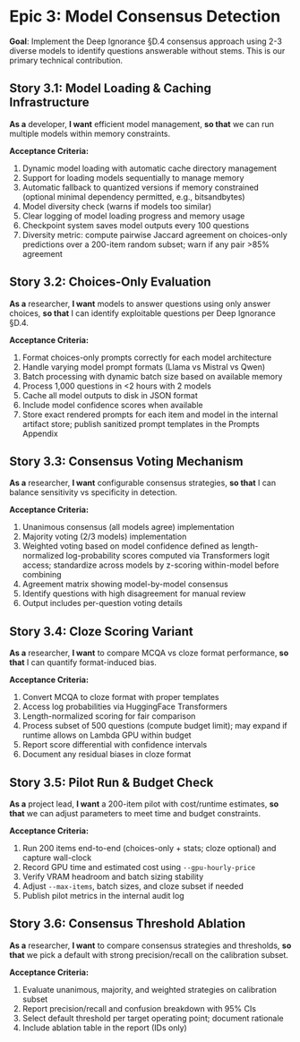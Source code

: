 # Epic 3: Model Consensus Detection

**Goal**: Implement the Deep Ignorance §D.4 consensus approach using 2-3 diverse models to identify questions answerable without stems. This is our primary technical contribution.

## Story 3.1: Model Loading & Caching Infrastructure

**As a** developer,
**I want** efficient model management,
**so that** we can run multiple models within memory constraints.

**Acceptance Criteria:**
1. Dynamic model loading with automatic cache directory management
2. Support for loading models sequentially to manage memory
3. Automatic fallback to quantized versions if memory constrained (optional minimal dependency permitted, e.g., bitsandbytes)
4. Model diversity check (warns if models too similar)
5. Clear logging of model loading progress and memory usage
6. Checkpoint system saves model outputs every 100 questions
7. Diversity metric: compute pairwise Jaccard agreement on choices-only predictions over a 200-item random subset; warn if any pair >85% agreement

## Story 3.2: Choices-Only Evaluation

**As a** researcher,
**I want** models to answer questions using only answer choices,
**so that** I can identify exploitable questions per Deep Ignorance §D.4.

**Acceptance Criteria:**
1. Format choices-only prompts correctly for each model architecture
2. Handle varying model prompt formats (Llama vs Mistral vs Qwen)
3. Batch processing with dynamic batch size based on available memory
4. Process 1,000 questions in <2 hours with 2 models
5. Cache all model outputs to disk in JSON format
6. Include model confidence scores when available
7. Store exact rendered prompts for each item and model in the internal artifact store; publish sanitized prompt templates in the Prompts Appendix

## Story 3.3: Consensus Voting Mechanism

**As a** researcher,
**I want** configurable consensus strategies,
**so that** I can balance sensitivity vs specificity in detection.

**Acceptance Criteria:**
1. Unanimous consensus (all models agree) implementation
2. Majority voting (2/3 models) implementation
3. Weighted voting based on model confidence defined as length-normalized log-probability scores computed via Transformers logit access; standardize across models by z-scoring within-model before combining
4. Agreement matrix showing model-by-model consensus
5. Identify questions with high disagreement for manual review
6. Output includes per-question voting details

## Story 3.4: Cloze Scoring Variant

**As a** researcher,
**I want** to compare MCQA vs cloze format performance,
**so that** I can quantify format-induced bias.

**Acceptance Criteria:**
1. Convert MCQA to cloze format with proper templates
2. Access log probabilities via HuggingFace Transformers
3. Length-normalized scoring for fair comparison
4. Process subset of 500 questions (compute budget limit); may expand if runtime allows on Lambda GPU within budget
5. Report score differential with confidence intervals
6. Document any residual biases in cloze format

## Story 3.5: Pilot Run & Budget Check

**As a** project lead,
**I want** a 200-item pilot with cost/runtime estimates,
**so that** we can adjust parameters to meet time and budget constraints.

**Acceptance Criteria:**
1. Run 200 items end-to-end (choices-only + stats; cloze optional) and capture wall-clock
2. Record GPU time and estimated cost using `--gpu-hourly-price`
3. Verify VRAM headroom and batch sizing stability
4. Adjust `--max-items`, batch sizes, and cloze subset if needed
5. Publish pilot metrics in the internal audit log

## Story 3.6: Consensus Threshold Ablation

**As a** researcher,
**I want** to compare consensus strategies and thresholds,
**so that** we pick a default with strong precision/recall on the calibration subset.

**Acceptance Criteria:**
1. Evaluate unanimous, majority, and weighted strategies on calibration subset
2. Report precision/recall and confusion breakdown with 95% CIs
3. Select default threshold per target operating point; document rationale
4. Include ablation table in the report (IDs only)
